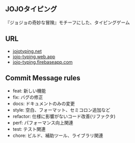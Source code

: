 ## JOJOタイピング
『ジョジョの奇妙な冒険』モチーフにした、タイピングゲーム

## URL
- [jojotyping.net](https://jojotyping.net/)
- [jojo-typing.web.app](https://jojo-typing.web.app/)
- [jojo-typing.firebaseapp.com](https://jojo-typing.firebaseapp.com/)

## Commit Message rules
- feat: 新しい機能<br>
- fix: バグの修正<br>
- docs: ドキュメントのみの変更<br>
- style: 空白、フォーマット、セミコロン追加など<br>
- refactor: 仕様に影響がないコード改善(リファクタ)<br>
- perf: パフォーマンス向上関連<br>
- test: テスト関連<br>
- chore: ビルド、補助ツール、ライブラリ関連<br>
